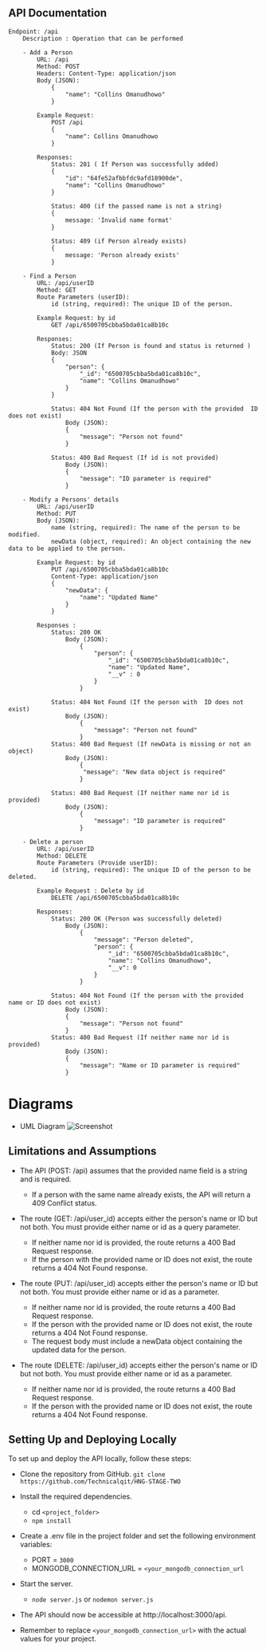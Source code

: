 ##  API Documentation
    Endpoint: /api
        Description : Operation that can be performed

        - Add a Person
            URL: /api
            Method: POST
            Headers: Content-Type: application/json
            Body (JSON):
                {
                    "name": "Collins Omanudhowo"
                }

            Example Request: 
                POST /api
                {
                    "name": Collins Omanudhowo
                }

            Responses: 
                Status: 201 ( If Person was successfully added)
                {
                    "id": "64fe52afbbfdc9afd18900de",
                    "name": "Collins Omanudhowo"
                }

                Status: 400 (if the passed name is not a string)
                { 
                    message: 'Invalid name format' 
                }

                Status: 409 (if Person already exists)
                { 
                    message: 'Person already exists' 
                }

        - Find a Person
            URL: /api/userID
            Method: GET
            Route Parameters (userID):
                id (string, required): The unique ID of the person.

            Example Request: by id
                GET /api/6500705cbba5bda01ca8b10c

            Responses: 
                Status: 200 (If Person is found and status is returned )
                Body: JSON
                {
                    "person": {
                        "_id": "6500705cbba5bda01ca8b10c",
                        "name": "Collins Omanudhowo"
                    }
                }

                Status: 404 Not Found (If the person with the provided  ID does not exist)
                    Body (JSON):
                    {
                        "message": "Person not found"
                    }

                Status: 400 Bad Request (If id is not provided)
                    Body (JSON):
                    {
                        "message": "ID parameter is required"
                    }

        - Modify a Persons' details
            URL: /api/userID
            Method: PUT
            Body (JSON):
                name (string, required): The name of the person to be modified.
                newData (object, required): An object containing the new data to be applied to the person.
       
            Example Request: by id
                PUT /api/6500705cbba5bda01ca8b10c
                Content-Type: application/json
                {
                    "newData": {
                        "name": "Updated Name"
                    }
                }
       
            Responses :
                Status: 200 OK
                    Body (JSON):
                        {
                            "person": {
                                "_id": "6500705cbba5bda01ca8b10c",
                                "name": "Updated Name",
                                "__v" : 0
                            }
                        }

                Status: 404 Not Found (If the person with  ID does not exist)
                    Body (JSON):
                        {
                            "message": "Person not found"
                        }
                Status: 400 Bad Request (If newData is missing or not an object)
                    Body (JSON):
                        {
                         "message": "New data object is required"
                        }

                Status: 400 Bad Request (If neither name nor id is provided)
                    Body (JSON):
                        {
                            "message": "ID parameter is required"
                        }

        - Delete a person
            URL: /api/userID
            Method: DELETE
            Route Parameters (Provide userID):
                id (string, required): The unique ID of the person to be deleted.

            Example Request : Delete by id
                DELETE /api/6500705cbba5bda01ca8b10c

            Responses:
                Status: 200 OK (Person was successfully deleted)
                    Body (JSON):
                        {
                            "message": "Person deleted",
                            "person": {
                                "_id": "6500705cbba5bda01ca8b10c",
                                "name": "Collins Omanudhowo",
                                "__v": 0
                            }
                        }

                Status: 404 Not Found (If the person with the provided name or ID does not exist)
                    Body (JSON):
                    {
                        "message": "Person not found"
                    }
                Status: 400 Bad Request (If neither name nor id is provided)
                    Body (JSON):
                    {
                        "message": "Name or ID parameter is required"
                    }
# Diagrams
- UML Diagram
![Screenshot](/public/uml.png)

## Limitations and Assumptions
- The API (POST: /api) assumes that the provided name field is a string and is required.
    - If a person with the same name already exists, the API will return a 409 Conflict status.

- The route (GET: /api/user_id) accepts either the person's name or ID but not both. You must provide either name or id as a query parameter.
    - If neither name nor id is provided, the route returns a 400 Bad Request response.
    - If the person with the provided name or ID does not exist, the route returns a 404 Not Found response.

- The route (PUT: /api/user_id) accepts either the person's name or ID but not both. You must provide either name or id as a parameter.
    - If neither name nor id is provided, the route returns a 400 Bad Request response.
    - If the person with the provided name or ID does not exist, the route returns a 404 Not Found response.
    - The request body must include a newData object containing the updated data for the person.

- The route (DELETE: /api/user_id) accepts either the person's name or ID but not both. You must provide either name or id as a parameter.
    - If neither name nor id is provided, the route returns a 400 Bad Request response.
    - If the person with the provided name or ID does not exist, the route returns a 404 Not Found response.

## Setting Up and Deploying Locally
To set up and deploy the API locally, follow these steps:

- Clone the repository from GitHub. `git clone https://github.com/Technicalqit/HNG-STAGE-TWO`
- Install the required dependencies.
    - cd `<project_folder>`
    - `npm install`
- Create a .env file in the project folder and set the following environment variables:
    - PORT = `3000`
    - MONGODB_CONNECTION_URL = `<your_mongodb_connection_url`
- Start the server.
    - `node server.js` or `nodemon server.js`
- The API should now be accessible at http://localhost:3000/api.

- Remember to replace `<your_mongodb_connection_url>` with the actual values for your project.
